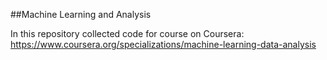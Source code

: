 ##Machine Learning and Analysis

In this repository collected code for course on Coursera: https://www.coursera.org/specializations/machine-learning-data-analysis
